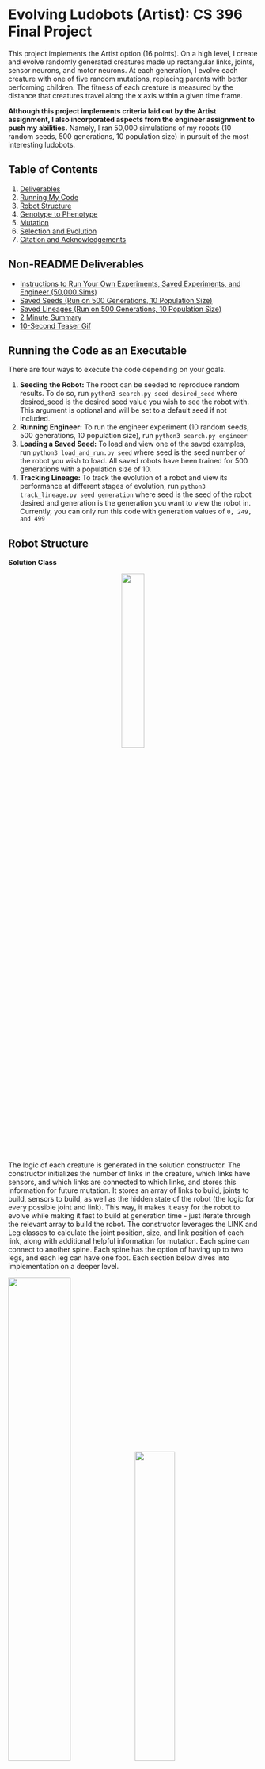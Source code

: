 <a name="Top"></a>
# Evolving Ludobots (Artist): CS 396 Final Project

This project implements the Artist option (16 points). On a high level, I create and evolve randomly generated creatures made up rectangular links, joints, sensor neurons, and motor neurons. At each generation, I evolve each creature with one of five random mutations, replacing parents with better performing children. The fitness of each creature is measured by the distance that creatures travel along the x axis within a given time frame.

**Although this project implements criteria laid out by the Artist assignment, I also incorporated aspects from the engineer assignment to push my abilities.** Namely, I ran 50,000 simulations of my robots (10 random seeds, 500 generations, 10 population size) in pursuit of the most interesting ludobots.

## Table of Contents

1. [Deliverables](#Deliverables)
2. [Running My Code](#Executable)
3. [Robot Structure](#Structure)
4. [Genotype to Phenotype](#Genotype)
5. [Mutation](#Mutation)
6. [Selection and Evolution](#Evolution)
7. [Citation and Acknowledgements](#Citations)

<a name="Deliverables"></a>
## Non-README Deliverables

* [Instructions to Run Your Own Experiments, Saved Experiments, and Engineer (50,000 Sims)](#Executable)
* [Saved Seeds (Run on 500 Generations, 10 Population Size)](https://github.com/JiayanL/ludobots/tree/main/Saved%20Seeds)
* [Saved Lineages (Run on 500 Generations, 10 Population Size)](https://github.com/JiayanL/ludobots/tree/main/lineages)
* [2 Minute Summary](https://youtu.be/DuORAq1ZVxA)
* [10-Second Teaser Gif](https://media.giphy.com/media/v1.Y2lkPTc5MGI3NjExZGY2MDdjZGUwMzQzYzI0YTcyOGNmMTk1NzZlMzcyYzkxZWFiMjE1MCZjdD1n/EO7LZZK1KMqWHy7Hav/giphy.gif)


<a name="Executable"></a>
## Running the Code as an Executable
There are four ways to execute the code depending on your goals.

1. **Seeding the Robot:** The robot can be seeded to reproduce random results. To do so, run ```python3 search.py seed desired_seed``` where desired_seed is the desired seed value you wish to see the robot with. This argument is optional and will be set to a default seed if not included.
2. **Running Engineer:** To run the engineer experiment (10 random seeds, 500 generations, 10 population size), run ```python3 search.py engineer```
3. **Loading a Saved Seed:** To load and view one of the saved examples, run ```python3 load_and_run.py seed``` where seed is the seed number of the robot you wish to load. All saved robots have been trained for 500 generations with a population size of 10.
4. **Tracking Lineage:** To track the evolution of a robot and view its performance at different stages of evolution, run ```python3 track_lineage.py seed generation``` where seed is the seed of the robot desired and generation is the generation you want to view the robot in. Currently, you can only run this code with generation values of ```0, 249, and 499```

<a name="Structure"></a>
## Robot Structure

**Solution Class**

<p align="center">
 <img src="https://user-images.githubusercontent.com/76187440/225347922-ba55a6fd-cda4-4341-9677-58764eb13839.jpg" width = 30% /img>
 </p>

The logic of each creature is generated in the solution constructor. The constructor initializes the number of links in the creature, which links have sensors, and which links are connected to which links, and stores this information for future mutation. It stores an array of links to build, joints to build, sensors to build, as well as the hidden state of the robot (the logic for every possible joint and link). This way, it makes it easy for the robot to evolve while making it fast to build at generation time - just iterate through the relevant array to build the robot. The constructor leverages the LINK and Leg classes to calculate the joint position, size, and link position of each link, along with additional helpful information for mutation. Each spine can connect to another spine. Each spine has the option of having up to two legs, and each leg can have one foot. Each section below dives into implementation on a deeper level.

<p float="left">
<img src="https://user-images.githubusercontent.com/76187440/221807572-e296921e-c900-41d8-b32c-6372d44b0679.jpeg" width="50%">
<img src="https://user-images.githubusercontent.com/76187440/221807658-28a1eaeb-f486-44e8-bb2d-0402bcf89ad5.jpg" width="40%">
</p>

**Links and Joints**

<p align="center">
 <img src="https://user-images.githubusercontent.com/76187440/225349513-d75c8521-1aa2-409e-9f5e-9e419d887512.jpg" height=50% width=50%</img>
 </p>

The logic for every joint and link possible exists in the robot constructor. However, joints and links are selectively shown at generation time to create intersting robots and the chance for evolution. There are three kinds of links that extend the design of each creature from 1D to 2D and 3D. The core structure of each creature is a 1 dimensional chain of links called the spine. Each spine can have 0, 1, or 2 legs attached to its faces, extending its structure into 2D. Each leg, in turn can have an optional foot extended below it, which creates the option for the design to turn into 3D.

**Spine.** Spines are rectangles connected in a 1D chain by revolute, floating, or planar joints through any of the 3 joint axes. Each **joint** is relatively positioned at the end of the previous block's x value, in the middle of the y value, and in the middle of each respect to height. The positions of each joint are also dynamically sized based on the length (in the x direction) of each spine piece to make sure that the blocks do not overlap. The positional, size, and joint logic for each joint is encapsulated in the ```link``` class.

<p align="center">
<img src="https://user-images.githubusercontent.com/76187440/221807087-290633af-40f2-4272-ab6c-527a78138e05.jpeg" height="250" width="500">
</p>

**Leg.** Legs protrude from spines in the y-direction. Each leg is placed relative to a **joint** located in the center of its parent link with respect to length (x) and height (z). The length of the leg will not exceed the length of its parent element to prevent intersecting. A corresponding joint is placed at the bottom of each leg if a foot exists. The logic for the positioning, size, and joint position for each leg is encapsulated in the ```leg``` class.

<p align="center">
<img src="https://user-images.githubusercontent.com/76187440/221812985-2e52131c-6a55-48e5-bae7-4604d41f67a0.jpg" height="250" width="500">
</p>

**Foot** Feet protrude from under legs, if they exist. Each foot is placed at the bottom and towards the edge of each leg. The height of each foot will not exceed the height between the leg and the floor to prevent the robot from shooting out of the ground. There is one **joint** here between each foot and each leg and it is positioned such that the half the foot is under the leg in the y-direction and the foot touches the bottom of each leg with respect to the z-axis. The logic for the positioning, size, and joint position for each leg is encapsulated in the ```leg``` class.

<p align="center">
 <img src="https://user-images.githubusercontent.com/76187440/221813248-b9c74606-8dc3-4ad1-ad63-6b88fd1f316f.jpg" height="250" width="500">
 </p>

As a result of the architectural decisions, this project can generate 1D, 2D, and 3D structures that can move in all dimensions due to the variability of joint types and joint axes.

**Synapses**
<p align="center">
 <img src="https://user-images.githubusercontent.com/76187440/225347072-ab208768-7b16-455e-80d2-338621ad5ccb.jpg" height=50% width=50% /img>
 </p>

In the constructor, I allocate a certain percentage of the total links generated to have synapses. This information is also encoded in the class containing the link information for each link and reflects in the color of each link. I add a sensor neuron to each of these sensor links and connect them to a motor neuron attached to every joint.

<p align="center">
 <img src="https://user-images.githubusercontent.com/76187440/225347532-013a60e0-0183-442d-abf0-d9a85ac51c83.jpeg" height=50% width=50% /img>
</p>
**Every kind of brain is possible**. Sensors are fully connected with motors with the potential for hidden layers, so that every sensor can affect every motor. Introducing hidden layers down the line would be a trivial task and allow for the robot to learn even more complex behavior. The 

<a name="Genotype"></a>
## Genotype to Phenotype
<p align="center">
 <img src="https://user-images.githubusercontent.com/76187440/225346165-22949965-1773-4a9b-bf3f-c467957a1dbf.jpg" height=50% width=50%/>
</p>

This diagram indicates how the genotype of the robot translates into the physical phenotype. The head of the robot is connected to a body segment that can be connected to up to two leg segments and one additional body segment. Each leg segment can be in turn connected to one other leg segment. Each of the links in the genotype can be in turn activated as a sensor and fully connected with all other links in the robot. This enabls morphologies such as snakes, lizards, horses, and every hybrid combination of the three models.

<a name="Mutation"></a>
## Mutation

<p align="center">
<img src="https://user-images.githubusercontent.com/76187440/225350093-31af1c56-f018-45b3-852c-0fde09bcf718.jpg" height=50% width=50%>
</p>

Evolution of each creature during the mutate stage can be occur in 4 distinct ways. The workaround to make calculation of morphology mutations during each evolution easier the introduction of a new field to the Spine, Leg, and Foot classes called ```isActive```. In Assignment 7, I generated limbs randomly on the spot - making spontaneous decisions to generate 0-4 limbs at each spine link while after generating the respective spine link. In Assignment 8, to better keep track of my links and neurons, I generate the information for a creature of N spines with 4 limbs (2 legs, 2 feet) at each spine, but mark a certain proportion of the spines to be inactive, which means that they don't appear. This is a preset figure marked in a similar way to the array that stores whether or not a link contains a sensor. Each spine has corresponding information about whether or not it has legs, and how many. This makes the following mutations simpler to execute than doing spontaneous calculations to add, subtract, and modify links.
 
<p align="center">
<img src="https://user-images.githubusercontent.com/76187440/225350479-839524dd-659c-45c8-8a63-01d12a5ea986.jpg" height=50% width=50%>
</p>

**1.  Link Addition and Subtraction**

<p align="center">
<img src="https://user-images.githubusercontent.com/76187440/225352481-1506ec9b-d072-4b14-b9fd-611b1728bfe1.jpeg" height=50% width=50%</img>
 </p>

Link Addition is performed by taking a random link id from the number of total links (active and inactive), and marking it active if it is not active. If the current element I mark active is a foot link, I can also reference the parent field in the link to check whether or not the leg connecting it to the spine is active. If the leg is inactive, I also mark that link as active. Correspondingly, I add all the links I have active to a running array of active links so that I can render it in my Create_World function. I also add it to the tally of currently active links, so that my Create_Brain calculations can run smoothly. In this case, no new calculation has to be performed

Similar to Link Addition, I perform link subtraction by finding a random link id from the number of total links (active and inactive) and marking it inactive if it is active. If the current element I mark is a leg link, I also mark the corresponding foot link inactive. I do not apply this mutation to spine link elements because I think it is unrealistic given what I know about biological evolution. Using information stored in the class, I remove it from the active links array, so that it does not get rendered and decrement the count of currently active links, adjusting the sensor array, so that the neurons are also properly adjusted for the loss of 0-2 links in the body.

**2.  Link Modification**

<p align="center">
  <img src="https://user-images.githubusercontent.com/76187440/225352794-06530c47-ef4f-4053-b8c7-9ee12f26d9c2.jpg" height=50% width="50%" </img>
</p>

Link modification triggers a recalculation of a link's size and joint positioning. However, this is only performed on legs and feet due to the difficulties associated with adjusting the size of a spinal link. The way this is done is by recalculating the joint and link positions through the Leg constructor. By taking the id of the current link and replacing the reference to it in my link dictionary with a new Leg element, I'm able to swap out a new size constructor, that may also have a different sensor/color value without difficulty because the relative position to the spinal joint as well of the position of the joint to connect the newly sized link are calculated based off of size in the Leg class. The benefit of using the class is that it sets an upper limit to the size of each element to ensure that it won't overlap with other elements (i.e. max length is less than the length of its parent element, and the height is calculated such that it isn't taller than the creature, causing it to shoot out of the ground).

**3.  Update Weights (Brain Evolution)**
<p align="center">
 <img src="https://user-images.githubusercontent.com/76187440/225353489-07a16d60-5785-448d-accc-29d13b743d75.jpg" height=50% width=50% />
 </p>

Evolving the brain is done the same way it was done in previous assignments. The mutate function chooses a random row and a random column and assigns a random value to the corresponding entry in the sensor to motor neuron weights.     

**4. Update Sensors (Brain Evolution)**
<p align="center">
 <img src="https://user-images.githubusercontent.com/76187440/225353021-0f84fcad-dd5c-4219-b4e8-33add07f09f3.jpg" height=50% width=50%</img>
 </p>

Links can be selected to have their sensors swapped. The corresponding color of the block and sensor neuron would be updated as well as the connections between each sensor neuron and motor neuron.


<a name="Evolution"></a>
## Evolution and Selection (Parallel Hill Climbing)
<p align="center">
 <img src="https://user-images.githubusercontent.com/76187440/225350623-01529cdd-2065-47ff-a9b9-5efc4dab2876.jpg" height=50% width = 50%</img>
</p>

This project uses parallel hill climbing to evolve and select new iterations of the robot. Each generation will have a population size of ```x``` different robots. Each parent robot will go through a mutation to create a child robot. If the child robot travels further along the x axis than the parent robot, it has higher fitness and is selected to replace the robot. This is done across all members in the population. At the end, the parent with the highest fitness is chosen.

## Results and Findings
<p align="center">
<img src="https://user-images.githubusercontent.com/76187440/225204649-761bea9e-6768-434f-8d07-1136d42c0a3f.png" width="800" height="600" />
</p>

• The best performing creatures often evolved to have fewer links. To see an example of this try running sample 0, 3, and 4. The worse performing creatures tended to evolve more complex designs with more links and contrive behavior (i.e. flipping around) To see an example of this try running sample 5.

• Creatures improved quickly for the first 200 generations, but after that improvements stalled. After tracing lineages, I found that creatures quickly converged to a body/brain plan by generation 250 and largely followed that genotype up until generation 500.

• Successful Archetypes often included bipedal running (central link with two legs), galloping (multiple hinge joints creating locomotion), and rotating.

• Since I mutated weights everytime, but only had a 1/4 chance of every other mutation, my hypothesis is that my robot focused on maintaining the same body shape and learning weights to improve fitness. This is because new evolutions were likely to perform poorly due to mistrained weights.

• Although the best creatures had less links, the best performs often had links that seemed to have no purpose. This is analogous to our own evolution useless appendages.

<a name="Citations"></a>
## Citations and Acknowledgements
This project was built on top of information from [r/ludobots](https://www.reddit.com/r/ludobots/comments/l86j8r/start_here/) and the python [pyrosim library](https://github.com/jbongard/pyrosim).

This project would not have been possible without the instruction and guidance of Professor [Sam Kriegman](https://www.mccormick.northwestern.edu/research-faculty/directory/profiles/kriegman-sam.html). You can learn more about Professor Krigeman's groundbreaking research on Xenobots [here](https://www.xenobot.group/). Additionally, thank you to TA Donna Hooshmand and PM Jack Burdhardt for their help and flexibility. Their assistance throughout office hours, post-class discussions, and campuswire made the entire project process very smooth. Thank you for all the help throughout the course!

**[Return to Top](#Top)**
